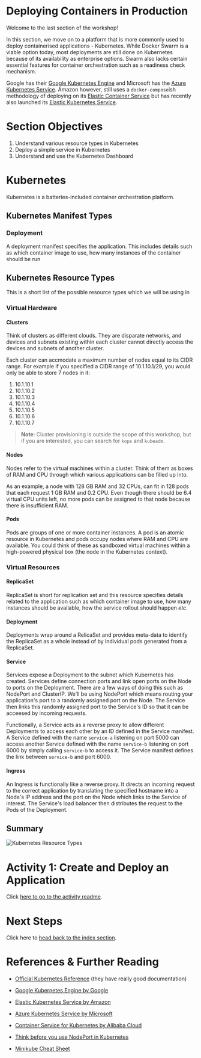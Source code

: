 # Deploying Containers in Production
Welcome to the last section of the workshop!

In this section, we move on to a platform that is more commonly used to deploy containerised applications - Kubernetes. While Docker Swarm is a viable option today, most deployments are still done on Kubernetes because of its availability as enterprise options. Swarm also lacks certain essential features for container orchestration such as a readiness check mechanism.

Google has their [Google Kubernetes Engine](https://cloud.google.com/kubernetes-engine/) and Microsoft has the [Azure Kubernetes Service](https://azure.microsoft.com/en-us/services/kubernetes-service/). Amazon however, still uses a `docker-compose`ish methodology of deploying on its [Elastic Container Service](https://aws.amazon.com/ecs/) but has recently also launched its [Elastic Kubernetes Service](https://aws.amazon.com/eks/).

# Section Objectives
1. Understand various resource types in Kubernetes
2. Deploy a simple service in Kubernetes
3. Understand and use the Kubernetes Dashboard

# Kubernetes
Kubernetes is a batteries-included container orchestration platform.

## Kubernetes Manifest Types
### Deployment
A deployment manifest specifies the application. This includes details such as which container image to use, how many instances of the container should be run

## Kubernetes Resource Types
This is a short list of the possible resource types which we will be using in 

### Virtual Hardware
#### Clusters
Think of clusters as different clouds. They are disparate networks, and devices and subnets existing within each cluster cannot directly access the devices and subnets of another cluster.

Each cluster can accmodate a maximum number of nodes equal to its CIDR range. For example if you specified a CIDR range of 10.1.10.1/29, you would only be able to store 7 nodes in it:

1. 10.1.10.1
1. 10.1.10.2
1. 10.1.10.3
1. 10.1.10.4
1. 10.1.10.5
1. 10.1.10.6
1. 10.1.10.7

> **Note**: Cluster provisioning is outside the scope of this workshop, but if you are interested, you can search for `kops` and `kubeadm`.

#### Nodes
Nodes refer to the virtual machines within a cluster. Think of them as boxes of RAM and CPU through which various applications can be filled up into.

As an example, a node with 128 GB RAM and 32 CPUs, can fit in 128 pods that each request 1 GB RAM and 0.2 CPU. Even though there should be 6.4 virtual CPU units left, no more pods can be assigned to that node because there is insufficient RAM.

#### Pods
Pods are groups of one or more container instances. A pod is an atomic resource in Kubernetes and pods occupy nodes where RAM and CPU are available. You could think of these as sandboxed virtual machines within a high-powered physical box (the node in the Kubernetes context).

### Virtual Resources
#### ReplicaSet
ReplicaSet is short for replication set and this resource specifies details related to the application such as which container image to use, how many instances should be available, how the service rollout should happen *etc*.

#### Deployment
Deployments wrap around a RelicaSet and provides meta-data to identify the ReplicaSet as a whole instead of by individual pods generated from a ReplicaSet.

#### Service
Services expose a Deployment to the subnet which Kubernetes has created. Services define connection ports and link open ports on the Node to ports on the Deployment. There are a few ways of doing this such as NodePort and ClusterIP. We'll be using NodePort which means routing your application's port to a randomly assigned port on the Node. The Service then links this randomly assigned port to the Service's ID so that it can be acceesed by incoming requests.

Functionally, a Service acts as a reverse proxy to allow different Deployments to access each other by an ID defined in the Service manifest. A Service defined with the name `service-a` listening on port 5000 can access another Service defined with the name `service-b` listening on port 6000 by simply calling `service-b` to access it. The Service manifest defines the link between `service-b` and port 6000.

#### Ingress
An Ingress is functionally like a reverse proxy. It directs an incoming request to the correct application by translating the specified hostname into a Node's IP address and the port on the Node which links to the Service of interest. The Service's load balancer then distributes the request to the Pods of the Deployment.

## Summary
![Kubernetes Resource Types](../resources/k8s-res-types.png)


# Activity 1: Create and Deploy an Application
Click [here to go to the activity readme](./ACTIVITY-01.md).

# Next Steps
Click here to [head back to the index section](../README.md).

# References & Further Reading
- [Official Kubernetes Reference](https://kubernetes.io/docs/reference/) (they have really good documentation)
- [Google Kubernetes Engine by Google](https://cloud.google.com/kubernetes-engine/)
- [Elastic Kubernetes Service by Amazon](https://aws.amazon.com/eks/)
- [Azure Kubernetes Service by Microsoft](https://azure.microsoft.com/en-us/services/kubernetes-service/)
- [Container Service for Kubernetes by Alibaba Cloud](https://www.alibabacloud.com/en/product/kubernetes)

- [Think before you use NodePort in Kubernetes](https://oteemo.com/2017/12/12/think-nodeport-kubernetes/)
- [Minikube Cheat Sheet](https://medium.com/@wisegain/minikube-cheat-sheet-a273385e66c9)